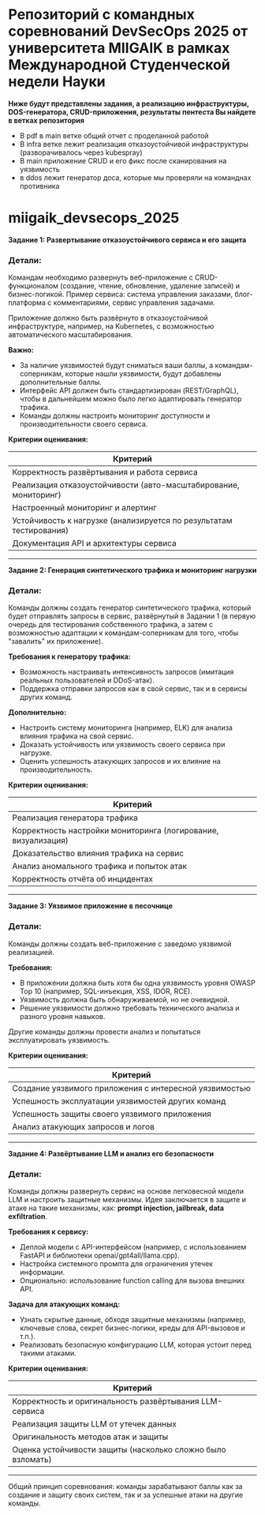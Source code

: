# Репозиторий с командных соревнований DevSecOps 2025 от университета MIIGAIK в рамках Международной Студенческой недели Науки

**Ниже будут представлены задания, а реализацию инфраструктуры, DOS-генератора, CRUD-приложения, результаты пентеста Вы найдете в ветках репозитория**
- В pdf в main ветке общий отчет с проделанной работой
- В infra ветке лежит реализация отказоустойчивой инфраструктуры (разворачивалось через kubespray)
- В main приложение CRUD и его фикс после сканирования на уязвимость
- в ddos лежит генератор доса, которые мы проверяли на команднах противника

# miigaik_devsecops_2025

**Задание 1: Развертывание отказоустойчивого сервиса и его защита**

### Детали:

Командам необходимо развернуть веб-приложение с CRUD-функционалом (создание, чтение, обновление, удаление записей) и бизнес-логикой. Пример сервиса: система управления заказами, блог-платформа с комментариями, сервис управления задачами.

Приложение должно быть развёрнуто в отказоустойчивой инфраструктуре, например, на Kubernetes, с возможностью автоматического масштабирования.

**Важно:**

- За наличие уязвимостей будут сниматься ваши баллы, а командам-соперникам, которые нашли уязвимости, будут добавлены дополнительные баллы.
- Интерфейс API должен быть стандартизирован (REST/GraphQL), чтобы в дальнейшем можно было легко адаптировать генератор трафика.
- Команды должны настроить мониторинг доступности и производительности своего сервиса.

**Критерии оценивания:**

| Критерий                                                            |
| ------------------------------------------------------------------- |
| Корректность развёртывания и работа сервиса                         |
| Реализация отказоустойчивости (авто-масштабирование, мониторинг)    |
| Настроенный мониторинг и алертинг                                   |
| Устойчивость к нагрузке (анализируется по результатам тестирования) |
| Документация API и архитектуры сервиса                              |

---

**Задание 2: Генерация синтетического трафика и мониторинг нагрузки**

### Детали:

Команды должны создать генератор синтетического трафика, который будет отправлять запросы в сервис, развёрнутый в Задании 1 (в первую очередь для тестирования собственного трафика, а затем с возможностью адаптации к командам-соперникам для того, чтобы "завалить" их приложение).

**Требования к генератору трафика:**

- Возможность настраивать интенсивность запросов (имитация реальных пользователей и DDoS-атак).
- Поддержка отправки запросов как в свой сервис, так и в сервисы других команд.

**Дополнительно:**

- Настроить систему мониторинга (например, ELK) для анализа влияния трафика на свой сервис.
- Доказать устойчивость или уязвимость своего сервиса при нагрузке.
- Оценить успешность атакующих запросов и их влияние на производительность.

**Критерии оценивания:**


| Критерий                                                       |
| -------------------------------------------------------------- |
| Реализация генератора трафика                                  |
| Корректность настройки мониторинга (логирование, визуализация) |
| Доказательство влияния трафика на сервис                       |
| Анализ аномального трафика и попыток атак                      |
| Корректность отчёта об инцидентах                              |

---

**Задание 3: Уязвимое приложение в песочнице**

### Детали:

Команды должны создать веб-приложение с заведомо уязвимой реализацией.

**Требования:**

- В приложении должна быть хотя бы одна уязвимость уровня OWASP Top 10 (например, SQL-инъекция, XSS, IDOR, RCE).
- Уязвимость должна быть обнаруживаемой, но не очевидной.
- Решение уязвимости должно требовать технического анализа и разного уровня навыков.

Другие команды должны провести анализ и попытаться эксплуатировать уязвимость.

**Критерии оценивания:**

| Критерий                                               |
| ------------------------------------------------------ |
| Создание уязвимого приложения с интересной уязвимостью |
| Успешность эксплуатации уязвимостей других команд      |
| Успешность защиты своего уязвимого приложения          |
| Анализ атакующих запросов и логов                      |

---

**Задание 4: Развёртывание LLM и анализ его безопасности**

### Детали:

Команды должны развернуть сервис на основе легковесной модели LLM и настроить защитные механизмы. Идея заключается в защите и атаке на такие механизмы, как: **prompt injection, jailbreak, data exfiltration**.

**Требования к сервису:**

- Деплой модели с API-интерфейсом (например, с использованием FastAPI и библиотеки openai/gpt4all/llama.cpp).
- Настройка системного промпта для ограничения утечек информации.
- Опционально: использование function calling для вызова внешних API.

**Задача для атакующих команд:**

- Узнать скрытые данные, обходя защитные механизмы (например, ключевые слова, секрет бизнес-логики, креды для API-вызовов и т.п.).
- Реализовать безопасную конфигурацию LLM, которая устоит перед такими атаками.

**Критерии оценивания:**


| Критерий                                                    |
| ----------------------------------------------------------- |
| Корректность и оригинальность развёртывания LLM-сервиса     |
| Реализация защиты LLM от утечек данных                      |
| Оригинальность методов атак и защиты                        |
| Оценка устойчивости защиты (насколько сложно было взломать) |

---

Общий принцип соревнования: команды зарабатывают баллы как за создание и защиту своих систем, так и за успешные атаки на другие команды.
